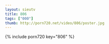```yaml
--- 
layout: sieutv
title: 806
tags: ["000"]
thumb: http://porn720.net/video/806/poster.jpg
---
```

{% include porn720 key="806" %} 
